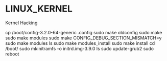 LINUX_KERNEL
============

Kernel Hacking

cp /boot/config-3.2.0-64-generic .config
sudo make oldconfig
sudo make
sudo make modules
sudo make CONFIG_DEBUG_SECTION_MISMATCH=y
sudo make modules
ls
sudo make modules_install 
sudo make install
cd /boot/
sudo mkinitramfs -o initrd.img-3.9.0 
ls
sudo update-grub2
sudo reboot 
  
